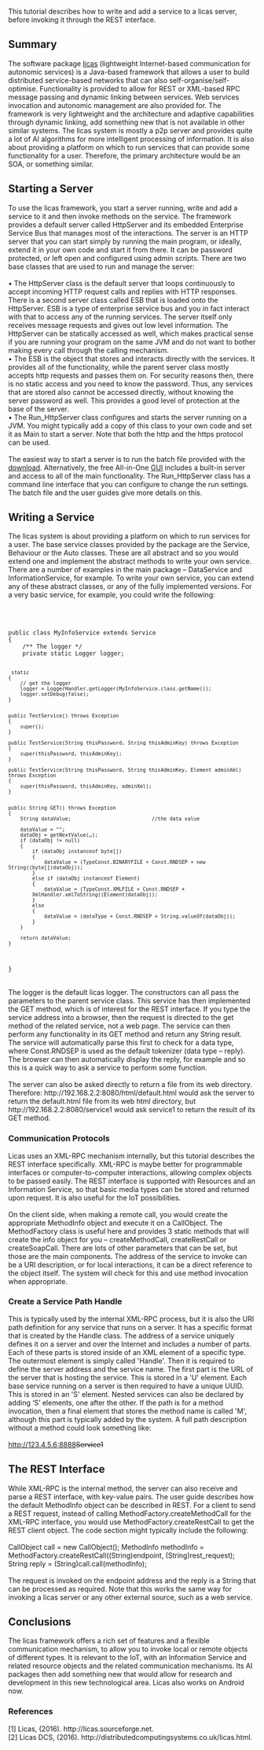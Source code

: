 This tutorial describes how to write and add a service to a licas server, before invoking it through the REST interface. 

<h2>Summary</h2>
<p>The software package <a href="http://licas.sourceforge.net" target="_blank">licas</a> (lightweight Internet-based communication for autonomic services) is a Java-based framework that allows a user to build distributed service-based networks that can also self-organise/self-optimise. Functionality is provided to allow for REST or XML-based RPC message passing and dynamic linking between services. Web services invocation and autonomic management are also provided for. The framework is very lightweight and the architecture and adaptive capabilities through dynamic linking, add something new that is not available in other similar systems. The licas system is mostly a p2p server and provides quite a lot of AI algorithms for more intelligent processing of information. It is also about providing a platform on which to run services that can provide some functionality for a user. Therefore, the primary architecture would be an SOA, or something similar.</p>

<h2>Starting a Server</h2>
<p>To use the licas framework, you start a server running, write and add a service to it and then invoke methods on the service. The framework provides a default server called HttpServer and its embedded Enterprise Service Bus that manages most of the interactions. The server is an HTTP server that you can start simply by running the main program, or ideally, extend it in your own code and start it from there. It can be password protected, or left open and configured using admin scripts. There are two base classes that are used to run and manage the server:<br/>
<br/>
•	The HttpServer class is the default server that loops continuously to accept incoming HTTP request calls and replies with HTTP responses. There is a second server class called ESB that is loaded onto the HttpServer. ESB is a type of enterprise service bus and you in fact interact with that to access any of the running services. The server itself only receives message requests and gives out low level information. The HttpServer can be statically accessed as well, which makes practical sense if you are running your program on the same JVM and do not want to bother making every call through the calling mechanism.<br/>
•	The ESB is the object that stores and interacts directly with the services. It provides all of the functionality, while the parent server class mostly accepts http requests and passes them on. For security reasons then, there is no static access and you need to know the password. Thus, any services that are stored also cannot be accessed directly, without knowing the server password as well. This provides a good level of protection at the base of the server.<br/>
•	The Run_HttpServer class configures and starts the server running on a JVM. You might typically add a copy of this class to your own code and set it as Main to start a server. Note that both the http and the https protocol can be used.<br/>
<br/>
The easiest way to start a server is to run the batch file provided with the <a href="http://licas.sourceforge.net" target="_blank">download</a>. Alternatively, the free All-in-One <a href="http://distributedcomputingsystems.co.uk/licas.html" target="_blank">GUI</a> includes a built-in server and access to all of the main functionality. The Run_HttpServer class has a command line interface that you can configure to change the run settings. The batch file and the user guides give more details on this.</p>

<h2>Writing a Service</h2>
<p>The licas system is about providing a platform on which to run services for a user. The base service classes provided by the package are the Service, Behaviour or the Auto classes. These are all abstract and so you would extend one and implement the abstract methods to write your own service. There are a number of examples in the main package – DataService and InformationService, for example. To write your own service, you can extend any of these abstract classes, or any of the fully implemented versions. For a very basic service, for example, you could write the following:</p>
<br/><br/>
<code class="lang-javascript hljs">
public class MyInfoService extends Service
{
    /** The logger */
    private static Logger logger;
        
     static
    {
        // get the logger
        logger = LoggerHandler.getLogger(MyInfoService.class.getName());
        logger.setDebug(false);
    }


    public TestService() throws Exception
    {
        super();
    }
    
    public TestService(String thisPassword, String thisAdminKey) throws Exception
    {
        super(thisPassword, thisAdminKey);
    }
    
    public TestService(String thisPassword, String thisAdminKey, Element adminXml)  throws Exception
    {
        super(thisPassword, thisAdminKey, adminXml);
    }


    public String GET() throws Exception
    {
        String dataValue;                           //the data value
        
        dataValue = "";
        dataObj = getNextValue(…);
        if (dataObj != null)
        {
            if (dataObj instanceof byte[])
            {
                dataValue = (TypeConst.BINARYFILE + Const.RNDSEP + new String((byte[])dataObj));
            }
            else if (dataObj instanceof Element)
            {
                dataValue = (TypeConst.XMLFILE + Const.RNDSEP + 
			XmlHandler.xmlToString((Element)dataObj));
            }
            else
            {
                dataValue = (dataType + Const.RNDSEP + String.valueOf(dataObj));
            }
        }
        
        return dataValue;
    }

}
</code>
<br/><br/>
<p>The logger is the default licas logger. The constructors can all pass the parameters to the parent service class. This service has then implemented the GET method, which is of interest for the REST interface. If you type the service address into a browser, then the request is directed to the get method of the related service, not a web page. The service can then perform any functionality in its GET method and return any String result. The service will automatically parse this first to check for a data type, where Const.RNDSEP is used as the default tokenizer (data type – reply). The browser can then automatically display the reply, for example and so this is a quick way to ask a service to perform some function. 
<br/><br/>
The server can also be asked directly to return a file from its web directory. Therefore:
http://192.168.2.2:8080/html/default.html
would ask the server to return the default.html file from its web html directory, but
http://192.168.2.2:8080/service1
would ask service1 to return the result of its GET method.
</p>

<h3>Communication Protocols</h3>
<p>Licas uses an XML-RPC mechanism internally, but this tutorial describes the REST interface specifically. XML-RPC is maybe better for programmable interfaces or computer-to-computer interactions, allowing complex objects to be passed easily. The REST interface is supported with Resources and an Information Service, so that basic media types can be stored and returned upon request. It is also useful for the IoT possibilities. 
<br/><br/>
On the client side, when making a remote call, you would create the appropriate MethodInfo object and execute it on a CallObject. The MethodFactory class is useful here and provides 3 static methods that will create the info object for you – createMethodCall, createRestCall or createSoapCall. There are lots of other parameters that can be set, but those are the main components. The address of the service to invoke can be a URI description, or for local interactions, it can be a direct reference to the object itself. The system will check for this and use method invocation when appropriate. 
</p>

<h3>Create a Service Path Handle</h3>
<p>This is typically used by the internal XML-RPC process, but it is also the URI path definition for any service that runs on a server. It has a specific format that is created by the Handle class. The address of a service uniquely defines it on a server and over the Internet and includes a number of parts. Each of these parts is stored inside of an XML element of a specific type. The outermost element is simply called 'Handle'. Then it is required to define the server address and the service name. The first part is the URL of the server that is hosting the service. This is stored in a 'U' element. Each base service running on a server is then required to have a unique UUID. This is stored in an 'S' element. Nested services can also be declared by adding ‘S’ elements, one after the other. If the path is for a method invocation, then a final element that stores the method name is called 'M', although this part is typically added by the system. A full path description without a method could look something like:
<br/><br/>
<Handle><U>http://123.4.5.6:8888</U><S>Service1</S></Handle>
</p>

<h2>The REST Interface</h2>
<p>While XML-RPC is the internal method, the server can also receive and parse a REST interface, with key-value pairs. The user guide describes how the default MethodInfo object can be described in REST. For a client to send a REST request, instead of calling MethodFactory.createMethodCall for the XML-RPC interface, you would use MethodFactory.createRestCall to get the REST client object. The code section might typically include the following:
<br/><br/>
CallObject call = new CallObject();
MethodInfo methodInfo = MethodFactory.createRestCall((String)endpoint, (String)rest_request);
String reply = (String)call.call(methodInfo);
<br/><br/>
The request is invoked on the endpoint address and the reply is a String that can be processed as required. Note that this works the same way for invoking a licas server or any other external source, such as a web service.
</p>

<h2>Conclusions</h2>
<p>The licas framework offers a rich set of features and a flexible communication mechanism, to allow you to invoke local or remote objects of different types. It is relevant to the IoT, with an Information Service and related resource objects and the related communication mechanisms. Its AI packages then add something new that would allow for research and development in this new technological area. Licas also works on Android now.</p>

<h3>References</h3>
<p>
[1]	Licas, (2016). http://licas.sourceforge.net.<br/>
[2]	Licas DCS, (2016). http://distributedcomputingsystems.co.uk/licas.html.
</p>



